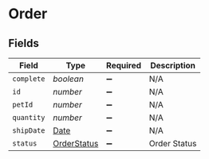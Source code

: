 # Order


## Fields

| Field                                                                                         | Type                                                                                          | Required                                                                                      | Description                                                                                   |
| --------------------------------------------------------------------------------------------- | --------------------------------------------------------------------------------------------- | --------------------------------------------------------------------------------------------- | --------------------------------------------------------------------------------------------- |
| `complete`                                                                                    | *boolean*                                                                                     | :heavy_minus_sign:                                                                            | N/A                                                                                           |
| `id`                                                                                          | *number*                                                                                      | :heavy_minus_sign:                                                                            | N/A                                                                                           |
| `petId`                                                                                       | *number*                                                                                      | :heavy_minus_sign:                                                                            | N/A                                                                                           |
| `quantity`                                                                                    | *number*                                                                                      | :heavy_minus_sign:                                                                            | N/A                                                                                           |
| `shipDate`                                                                                    | [Date](https://developer.mozilla.org/en-US/docs/Web/JavaScript/Reference/Global_Objects/Date) | :heavy_minus_sign:                                                                            | N/A                                                                                           |
| `status`                                                                                      | [OrderStatus](../../models/shared/orderstatus.md)                                             | :heavy_minus_sign:                                                                            | Order Status                                                                                  |